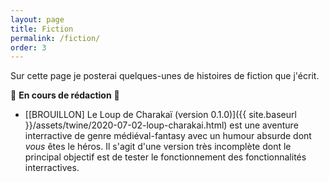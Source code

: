 ```yaml
---
layout: page
title: Fiction
permalink: /fiction/
order: 3
---
```


Sur cette page je posterai quelques-unes de histoires de fiction que j'écrit.

🚧 **En cours de rédaction** 🚧

* [[BROUILLON] Le Loup de Charakaï (version 0.1.0)]({{ site.baseurl }}/assets/twine/2020-07-02-loup-charakai.html) est une aventure interractive de genre médiéval-fantasy avec un humour absurde dont *vous* êtes le héros. Il s'agit d'une version très incomplète dont le principal objectif est de tester le fonctionnement des fonctionnalités interractives.
